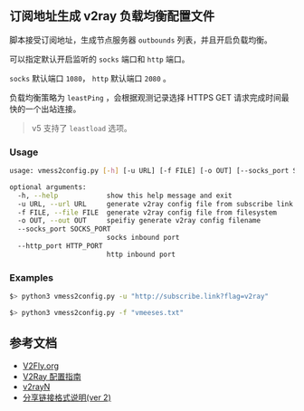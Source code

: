 ## 订阅地址生成 v2ray 负载均衡配置文件

脚本接受订阅地址，生成节点服务器 `outbounds` 列表，并且开启负载均衡。

可以指定默认开启监听的 `socks` 端口和 `http` 端口。

`socks` 默认端口 `1080`， `http` 默认端口 `2080` 。

负载均衡策略为 `leastPing` ，会根据观测记录选择 HTTPS GET 请求完成时间最快的一个出站连接。

> v5 支持了 `leastload` 选项。

### Usage

```sh
usage: vmess2config.py [-h] [-u URL] [-f FILE] [-o OUT] [--socks_port SOCKS_PORT] [--http_port HTTP_PORT]

optional arguments:
  -h, --help            show this help message and exit
  -u URL, --url URL     generate v2ray config file from subscribe link
  -f FILE, --file FILE  generate v2ray config file from filesystem
  -o OUT, --out OUT     speifiy generate v2ray config filename
  --socks_port SOCKS_PORT
                        socks inbound port
  --http_port HTTP_PORT
                        http inbound port
```

### Examples

```sh
$> python3 vmess2config.py -u "http://subscribe.link?flag=v2ray"
```

```sh
$> python3 vmess2config.py -f "vmeeses.txt"
```

## 参考文档

- [V2Fly.org](https://www.v2fly.org/config/overview.html)
- [V2Ray 配置指南](https://guide.v2fly.org/)
- [v2rayN](https://github.com/2dust/v2rayN)
- [分享链接格式说明(ver 2)](https://github.com/2dust/v2rayN/wiki/%E5%88%86%E4%BA%AB%E9%93%BE%E6%8E%A5%E6%A0%BC%E5%BC%8F%E8%AF%B4%E6%98%8E(ver-2))
